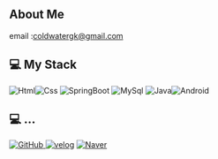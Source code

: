 ## About Me

email :coldwatergk@gmail.com

## 💻 My Stack
<img alt="Html" src ="https://img.shields.io/badge/HTML5-E34F26.svg?&style=for-the-badge&logo=HTML5&logoColor=white"/><img alt="Css" src ="https://img.shields.io/badge/CSS3-1572B6.svg?&style=for-the-badge&logo=CSS3&logoColor=white"/> <img alt="SpringBoot" src ="https://img.shields.io/badge/Spring-F7DF1E.svg?&style=for-the-badge&logo=SpringBoot&logoColor=black"/> <img alt="MySql" src ="https://img.shields.io/badge/MySql-3776AB.svg?&style=for-the-badge&logo=MySql&logoColor=white"/> <img alt="Java" src ="https://img.shields.io/badge/Java-02569B.svg?&style=for-the-badge&logo=Java&logoColor=white"/><img alt="Android" src ="https://img.shields.io/badge/Android-3DDC84.svg?&style=for-the-badge&logo=Android&logoColor=black"/>

## 💻 ...
<a href = "https://github.com/parker0509"><img alt="GitHub" src ="https://img.shields.io/badge/GitHub-181717.svg?&style=for-the-badge&logo=GitHub&logoColor=white"/>
</a> <a href = "https://velog.io/@parker0509/posts"> <img alt="velog" src ="https://img.shields.io/badge/velog-white.svg?&style=for-the-badge"/></a>
</a> <a href = "naver.com"> <img alt="Naver" src ="https://img.shields.io/badge/Naver-4A154B.svg?&style=for-the-badge&logo=Slack&logoColor=white"/></a>
